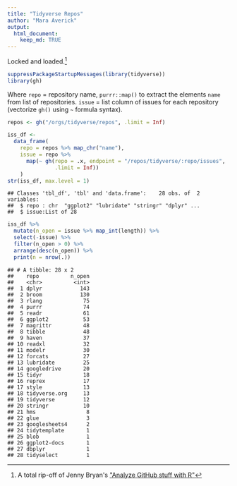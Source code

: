 ```yaml
---
title: "Tidyverse Repos"
author: "Mara Averick"
output:
  html_document:
    keep_md: TRUE
---
```




Locked and loaded.[^1]


```r
suppressPackageStartupMessages(library(tidyverse))
library(gh)
```

Where `repo` = repository name, `purrr::map()` to extract the elements `name` from list of repositories. `issue` = list column of issues for each repository (vectorize `gh()` using `~` formula syntax).


```r
repos <- gh("/orgs/tidyverse/repos", .limit = Inf)
```


```r
iss_df <-
  data_frame(
    repo = repos %>% map_chr("name"),
    issue = repo %>%
      map(~ gh(repo = .x, endpoint = "/repos/tidyverse/:repo/issues",
               .limit = Inf))
    )
str(iss_df, max.level = 1)
```

```
## Classes 'tbl_df', 'tbl' and 'data.frame':	28 obs. of  2 variables:
##  $ repo : chr  "ggplot2" "lubridate" "stringr" "dplyr" ...
##  $ issue:List of 28
```


```r
iss_df %>%
  mutate(n_open = issue %>% map_int(length)) %>%
  select(-issue) %>%
  filter(n_open > 0) %>%
  arrange(desc(n_open)) %>%
  print(n = nrow(.))
```

```
## # A tibble: 28 x 2
##    repo          n_open
##    <chr>          <int>
##  1 dplyr            143
##  2 broom            130
##  3 rlang             75
##  4 purrr             74
##  5 readr             61
##  6 ggplot2           53
##  7 magrittr          48
##  8 tibble            48
##  9 haven             37
## 10 readxl            32
## 11 modelr            30
## 12 forcats           27
## 13 lubridate         25
## 14 googledrive       20
## 15 tidyr             18
## 16 reprex            17
## 17 style             13
## 18 tidyverse.org     13
## 19 tidyverse         12
## 20 stringr           10
## 21 hms                8
## 22 glue               3
## 23 googlesheets4      2
## 24 tidytemplate       1
## 25 blob               1
## 26 ggplot2-docs       1
## 27 dbplyr             1
## 28 tidyselect         1
```


[^1]: A total rip-off of Jenny Bryan's ["Analyze GitHub stuff with R"](https://github.com/jennybc/analyze-github-stuff-with-r)
